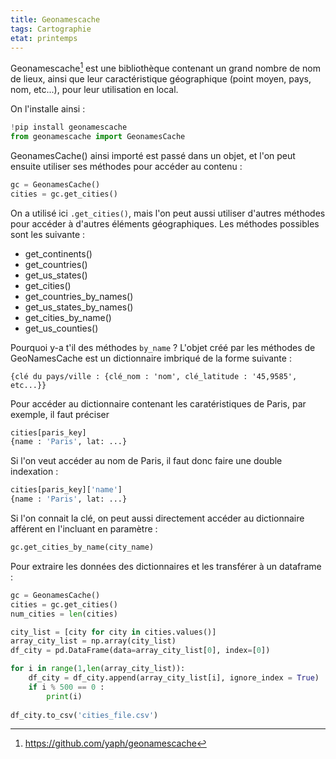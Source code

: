 ```yaml
---
title: Geonamescache
tags: Cartographie
etat: printemps
---
```

Geonamescache[^1] est une bibliothèque contenant un grand nombre de nom de lieux, ainsi que leur caractéristique géographique (point moyen, pays, nom, etc...), pour leur utilisation en local.

[^1]: https://github.com/yaph/geonamescache

On l'installe ainsi :
```python
!pip install geonamescache
from geonamescache import GeonamesCache
````

GeonamesCache() ainsi importé est passé dans un objet, et l'on peut ensuite utiliser ses méthodes pour accéder au contenu :

```python
gc = GeonamesCache()
cities = gc.get_cities()
````

On a utilisé ici `.get_cities()`, mais l'on peut aussi utiliser d'autres méthodes pour accéder à d'autres éléments géographiques. Les méthodes possibles sont les suivante :

- get_continents()
- get_countries()
- get_us_states()
- get_cities()
- get_countries_by_names()
- get_us_states_by_names()
- get_cities_by_name()
- get_us_counties()

Pourquoi y-a t'il des méthodes `by_name` ? L'objet créé par les méthodes de GeoNamesCache est un dictionnaire imbriqué de la forme suivante :

`{clé du pays/ville : {clé_nom : 'nom', clé_latitude : '45,9585', etc...}}`

Pour accéder au dictionnaire contenant les caratéristiques de Paris, par exemple, il faut préciser 

```python
cities[paris_key]
{name : 'Paris', lat: ...}
````

Si l'on veut accéder au nom de Paris, il faut donc faire une double indexation :

```python
cities[paris_key]['name']
{name : 'Paris', lat: ...}
````

Si l'on connait la clé, on peut aussi directement accéder au dictionnaire afférent en l'incluant en paramètre :

```python
gc.get_cities_by_name(city_name)
````

Pour extraire les données des dictionnaires et les transférer à un dataframe :

```python
gc = GeonamesCache()
cities = gc.get_cities()
num_cities = len(cities)

city_list = [city for city in cities.values()]
array_city_list = np.array(city_list)
df_city = pd.DataFrame(data=array_city_list[0], index=[0])

for i in range(1,len(array_city_list)):
    df_city = df_city.append(array_city_list[i], ignore_index = True)
    if i % 500 == 0 :
        print(i)
		
df_city.to_csv('cities_file.csv')
````

